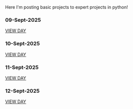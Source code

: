 Here I'm posting basic projects to expert projects in python!

### 09-Sept-2025

[VIEW DAY](https://github.com/JonathanManzanoDiaz/experting-python/blob/461508b5fc0b676ec97f3378f67600961d10bd39/diary/9-Sept-2025%20-%20First%20Day.md)

### 10-Sept-2025

[VIEW DAY](https://github.com/JonathanManzanoDiaz/experting-python/blob/461508b5fc0b676ec97f3378f67600961d10bd39/diary/9-Sept-2025%20-%20First%20Day.md)

### 11-Sept-2025

[VIEW DAY](https://github.com/JonathanManzanoDiaz/experting-python/blob/72e442dac0b4a0c93f0d4708629c278a7e5aca81/diary/11-Sept-2025%20-%20Third%20Day.md)

### 12-Sept-2025

[VIEW DAY](https://github.com/JonathanManzanoDiaz/experting-python/blob/52a9f1991bd58cf5a3a4d73f9f191223e2fcd436/diary/12-Sept-2025%20-%20Fourth%20Day.md)

